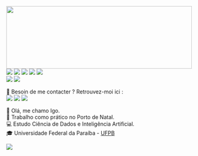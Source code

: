 <p>
  <img align="left" width="490" height="165" src="https://github-readme-stats.vercel.app/api?username=IgoSilvaUFPB&show_icons=true&hide_border=false&line_height=20&title_color=f69673&icon_color=1b93c9&show_owner=true"/>
  <p>
    <img src="https://img.shields.io/badge/-Visual%20Studio%20Code-23A9F2?style=flat-square&logo=Visual%20Studio%20Code&logoColor=white"/>
    <img src="https://img.shields.io/badge/-Github-181717?style=flat-square&logo=GitHub&logoColor=white"/>
    <img src="https://img.shields.io/badge/-Git-F44D27?style=flat-square&logo=Git&logoColor=white"/>
    <img src="https://img.shields.io/badge/-MySQL-F29111?style=flat-square&logo=MySQL&logoColor=white"/>
    <img src="https://img.shields.io/badge/-Notion-000000?style=flat-square&logo=Notion&logoColor=white"/><br/>
    <img src="https://img.shields.io/badge/-HTML5-E34F26?style=flat-square&logo=HTML5&logoColor=white"/>
    <img src="https://img.shields.io/badge/-CSS3-1572B6?style=flat-square&logo=CSS3&logoColor=white"/>
  </p>
</p>
<p>
  📣 Besoin de me contacter ? Retrouvez-moi ici :<br/>
  <a href="mailto:igo.silva@academico.ufpb.br"><img src="https://img.shields.io/badge/e‑mail-D14836.svg?style=for-the-badge&logo=GMail&logoColor=white"/></a>
  <a href="https://linkedin.com/in/stan-daniels-roth-278478127"><img src="https://img.shields.io/badge/linkedin-0077B5.svg?style=for-the-badge&logo=linkedin&logoColor=white"/></a>
  <a href="https://www.youtube.com/igosilva"><img src="https://img.shields.io/badge/YouTube-red?style=for-the-badge&logo=youtube&logoColor=white"/></a>
</p>

<p>
  🧔 Olá, me chamo <bold>Igo</bold>.<br/>
  💼 Trabalho como prático no Porto de Natal.<br/>
  💻 Estudo <bold>Ciência de Dados e Inteligência Artificial</bold>.<br/>
  🎓 Universidade Federal da Paraíba - <a href="https://www.ufpb.br/">UFPB</a>
</p>

![](./profile-3d-contrib/profile-green-animate.svg)
